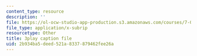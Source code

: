 ```yaml
---
content_type: resource
description: ''
file: https://ol-ocw-studio-app-production.s3.amazonaws.com/courses/7-013-introductory-biology-spring-2013/2b934ba5deed521a8337879462fee26a_b_lgH_ZnCmg.vtt
file_type: application/x-subrip
resourcetype: Other
title: 3play caption file
uid: 2b934ba5-deed-521a-8337-879462fee26a
---
```

